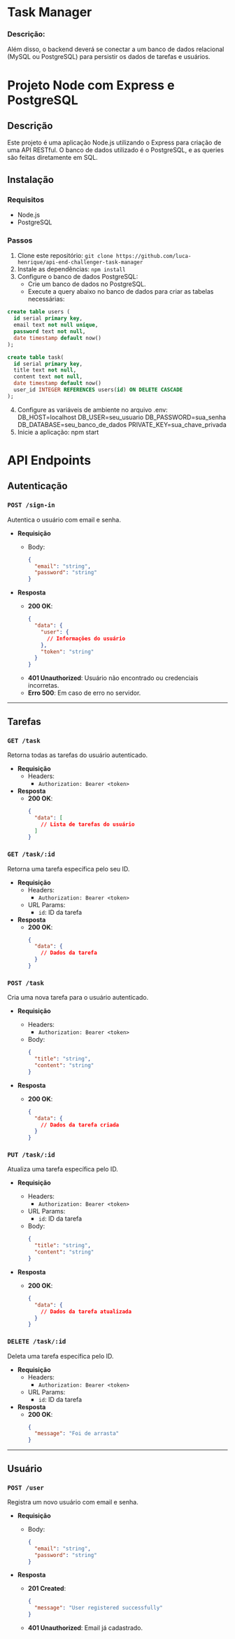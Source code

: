 # Task Manager

### Descrição:

Além disso, o backend deverá se conectar a um banco de dados relacional (MySQL ou PostgreSQL) para persistir os dados de tarefas e usuários.

# Projeto Node com Express e PostgreSQL

## Descrição

Este projeto é uma aplicação Node.js utilizando o Express para criação de uma API RESTful. O banco de dados utilizado é o PostgreSQL, e as queries são feitas diretamente em SQL.

## Instalação

### Requisitos

- Node.js
- PostgreSQL

### Passos

1. Clone este repositório: `git clone https://github.com/luca-henrique/api-end-challenger-task-manager`
2. Instale as dependências: `npm install`
3. Configure o banco de dados PostgreSQL:
   - Crie um banco de dados no PostgreSQL.
   - Execute a query abaixo no banco de dados para criar as tabelas necessárias:

```sql
create table users (
  id serial primary key,
  email text not null unique,
  password text not null,
  date timestamp default now()
);

create table task(
  id serial primary key,
  title text not null,
  content text not null,
  date timestamp default now()
  user_id INTEGER REFERENCES users(id) ON DELETE CASCADE
);
```

4. Configure as variáveis de ambiente no arquivo .env:
   DB_HOST=localhost
   DB_USER=seu_usuario
   DB_PASSWORD=sua_senha
   DB_DATABASE=seu_banco_de_dados
   PRIVATE_KEY=sua_chave_privada
5. Inicie a aplicação: npm start

# API Endpoints

## Autenticação

### `POST /sign-in`

Autentica o usuário com email e senha.

- **Requisição**

  - Body:
    ```json
    {
      "email": "string",
      "password": "string"
    }
    ```

- **Resposta**
  - **200 OK**:
    ```json
    {
      "data": {
        "user": {
          // Informações do usuário
        },
        "token": "string"
      }
    }
    ```
  - **401 Unauthorized**: Usuário não encontrado ou credenciais incorretas.
  - **Erro 500**: Em caso de erro no servidor.

---

## Tarefas

### `GET /task`

Retorna todas as tarefas do usuário autenticado.

- **Requisição**
  - Headers:
    - `Authorization: Bearer <token>`
- **Resposta**
  - **200 OK**:
    ```json
    {
      "data": [
        // Lista de tarefas do usuário
      ]
    }
    ```

### `GET /task/:id`

Retorna uma tarefa específica pelo seu ID.

- **Requisição**
  - Headers:
    - `Authorization: Bearer <token>`
  - URL Params:
    - `id`: ID da tarefa
- **Resposta**
  - **200 OK**:
    ```json
    {
      "data": {
        // Dados da tarefa
      }
    }
    ```

### `POST /task`

Cria uma nova tarefa para o usuário autenticado.

- **Requisição**

  - Headers:
    - `Authorization: Bearer <token>`
  - Body:
    ```json
    {
      "title": "string",
      "content": "string"
    }
    ```

- **Resposta**
  - **200 OK**:
    ```json
    {
      "data": {
        // Dados da tarefa criada
      }
    }
    ```

### `PUT /task/:id`

Atualiza uma tarefa específica pelo ID.

- **Requisição**

  - Headers:
    - `Authorization: Bearer <token>`
  - URL Params:
    - `id`: ID da tarefa
  - Body:
    ```json
    {
      "title": "string",
      "content": "string"
    }
    ```

- **Resposta**
  - **200 OK**:
    ```json
    {
      "data": {
        // Dados da tarefa atualizada
      }
    }
    ```

### `DELETE /task/:id`

Deleta uma tarefa específica pelo ID.

- **Requisição**
  - Headers:
    - `Authorization: Bearer <token>`
  - URL Params:
    - `id`: ID da tarefa
- **Resposta**
  - **200 OK**:
    ```json
    {
      "message": "Foi de arrasta"
    }
    ```

---

## Usuário

### `POST /user`

Registra um novo usuário com email e senha.

- **Requisição**

  - Body:
    ```json
    {
      "email": "string",
      "password": "string"
    }
    ```

- **Resposta**
  - **201 Created**:
    ```json
    {
      "message": "User registered successfully"
    }
    ```
  - **401 Unauthorized**: Email já cadastrado.
